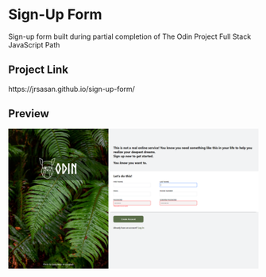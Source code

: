 <h1>Sign-Up Form</h1>
<p>Sign-up form built during partial completion of The Odin Project Full Stack JavaScript Path</p>
<h2>Project Link</h2>
<p>https://jrsasan.github.io/sign-up-form/</p>

## Preview

<div align="center">
  <img src="assets/preview.png">
</div>

